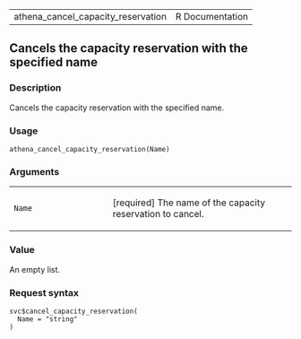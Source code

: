 <table style="width: 100%;">
<tbody>
<tr class="odd">
<td>athena_cancel_capacity_reservation</td>
<td style="text-align: right;">R Documentation</td>
</tr>
</tbody>
</table>

## Cancels the capacity reservation with the specified name

### Description

Cancels the capacity reservation with the specified name.

### Usage

    athena_cancel_capacity_reservation(Name)

### Arguments

<table>
<colgroup>
<col style="width: 35%" />
<col style="width: 65%" />
</colgroup>
<tbody>
<tr class="odd">
<td><code
id="athena_cancel_capacity_reservation_:_Name">Name</code></td>
<td><p>[required] The name of the capacity reservation to
cancel.</p></td>
</tr>
</tbody>
</table>

### Value

An empty list.

### Request syntax

    svc$cancel_capacity_reservation(
      Name = "string"
    )
